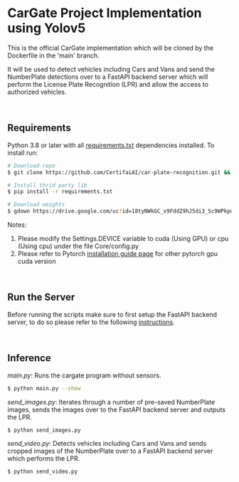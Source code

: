 # CarGate Project Implementation using Yolov5
This is the official CarGate implementation which will be cloned by the Dockerfile in the 'main' branch.

It will be used to detect vehicles including Cars and Vans and send the NumberPlate detections over to a FastAPI backend server which will perform the License Plate Recognition (LPR) and allow the access to authorized vehicles.

<br />

## Requirements

Python 3.8 or later with all [requirements.txt](https://github.com/CertifaiAI/car-plate-recognition/blob/main/Carplate-yolov5/requirements.txt) dependencies installed. To install run:

```bash
# Download repo
$ git clone https://github.com/CertifaiAI/car-plate-recognition.git && cd Carplate-yolov5 

# Install thrid party lib
$ pip install -r requirements.txt

# Download weights
$ gdown https://drive.google.com/uc?id=18tyNWkGC_x9FddZ9hJ5di3_Sc9WPkpd_ -O yolov5/weights/detection.pt
```
Notes:
1. Please modify the Settings.DEVICE variable to cuda (Using GPU) or cpu (Using cpu) under the file Core/config.py
2. Please refer to Pytorch [installation guide page](https://pytorch.org/get-started/locally/) for other pytorch gpu cuda version

<br />

## Run the Server

Before running the scripts make sure to first setup the FastAPI backend server, to do so please refer to the following [instructions](https://github.com/CertifaiAI/car-plate-recognition/blob/main/Backend-server/README.MD).

<br />

## Inference
*main.py*: Runs the cargate program without sensors.
```bash
$ python main.py --show
```  

*send_images.py*: Iterates through a number of pre-saved NumberPlate images, sends the images over to the FastAPI backend server and outputs the LPR. 

```bash
$ python send_images.py 
```

*send_video.py*: Detects vehicles including Cars and Vans and sends cropped images of the NumberPlate over to a FastAPI backend server which performs the LPR. 

 ```bash
$ python send_video.py
```

